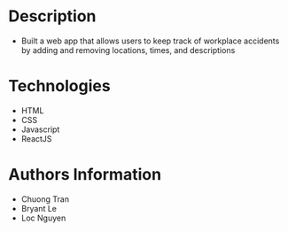 # Description

- Built a web app that allows users to keep track of workplace accidents by adding and removing
locations, times, and descriptions

# Technologies

- HTML
- CSS
- Javascript
- ReactJS

# Authors Information
- Chuong Tran
- Bryant Le
- Loc Nguyen


